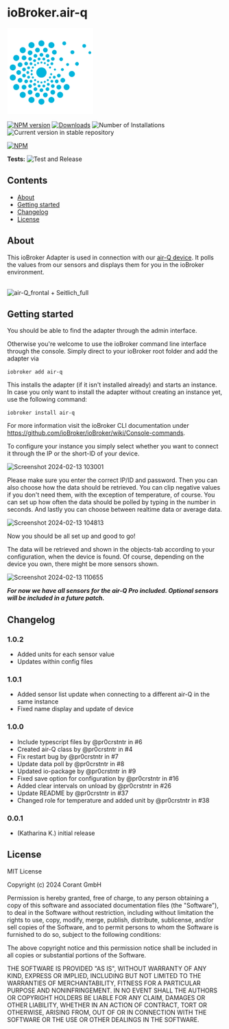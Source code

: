 # ioBroker.air-q 
<img src="admin/air-q.png" alt="airq-logo" width="200"/>

[![NPM version](https://img.shields.io/npm/v/iobroker.air-q.svg)](https://www.npmjs.com/package/iobroker.air-q)
[![Downloads](https://img.shields.io/npm/dm/iobroker.air-q.svg)](https://www.npmjs.com/package/iobroker.air-q)
![Number of Installations](https://iobroker.live/badges/air-q-installed.svg)
![Current version in stable repository](https://iobroker.live/badges/air-q-stable.svg)

[![NPM](https://nodei.co/npm/iobroker.air-q.png?downloads=true)](https://nodei.co/npm/iobroker.air-q/)

**Tests:** ![Test and Release](https://github.com/CorantGmbH/ioBroker.air-q/workflows/Test%20and%20Release/badge.svg)

## Contents
- [About](#about)
- [Getting started](#start)
- [Changelog](#change)
- [License](#license)


## About <a id="about"/>

This ioBroker Adapter is used in connection with our [air-Q device](https://www.air-q.com). It polls the values from our sensors and displays them for you in the ioBroker environment. 
</br>
</br>

![air-Q_frontal + Seitlich_full](https://github.com/CorantGmbH/ioBroker.air-q/assets/107550719/5c38d737-9641-463f-bd07-ac62ce5f1973)

## Getting started <a id="start" />

You should be able to find the adapter through the admin interface.

Otherwise you're welcome to use the ioBroker command line interface through the console. Simply direct to your ioBroker root folder and add the adapter via
```
iobroker add air-q
```
This installs the adapter (if it isn't installed already) and starts an instance. 
In case you only want to install the adapter without creating an instance yet, use the following command:

```
iobroker install air-q
```

For more information visit the ioBroker CLI documentation under https://github.com/ioBroker/ioBroker/wiki/Console-commands. 

To configure your instance you simply select whether you want to connect it through the IP or the short-ID of your device.

![Screenshot 2024-02-13 103001](https://github.com/CorantGmbH/ioBroker.air-q/assets/107550719/ec878783-af56-490d-af66-43c53c27df20)

Please make sure you enter the correct IP/ID and password. 
Then you can also choose how the data should be retrieved. You can clip negative values if you don't need them, with the exception of temperature, of course. You can set up how often the data should be polled by typing in the number in seconds. And lastly you can choose between realtime data or average data. 

![Screenshot 2024-02-13 104813](https://github.com/CorantGmbH/ioBroker.air-q/assets/107550719/429c57ab-933f-4930-a02b-30da7b5df180)

Now you should be all set up and good to go!

The data will be retrieved and shown in the objects-tab according to your configuration, when the device is found. Of course, depending on the device you own, there might be more sensors shown. 

![Screenshot 2024-02-13 110655](https://github.com/CorantGmbH/ioBroker.air-q/assets/107550719/5639fdcb-3acf-4223-b1fa-fb69016c9d7b)

***For now we have all sensors for the air-Q Pro included. Optional sensors will be included in a future patch.***

## Changelog <a id="change" />

### 1.0.2

* Added units for each sensor value
* Updates within config files

### 1.0.1

* Added sensor list update when connecting to a different air-Q in the same instance
* Fixed name display and update of device

### 1.0.0

* Include typescript files by @pr0crstntr in #6
* Created air-Q class by @pr0crstntr in #4
* Fix restart bug by @pr0crstntr in #7
* Update data poll by @pr0crstntr in #8
* Updated io-package by @pr0crstntr in #9
* Fixed save option for configuration by @pr0crstntr in #16
* Added clear intervals on unload by @pr0crstntr in #26
* Update README by @pr0crstntr in #37
* Changed role for temperature and added unit by @pr0crstntr in #38

### 0.0.1

* (Katharina K.) initial release


## License <a id="license"/>

MIT License

Copyright (c) 2024 Corant GmbH

Permission is hereby granted, free of charge, to any person obtaining a copy
of this software and associated documentation files (the "Software"), to deal
in the Software without restriction, including without limitation the rights
to use, copy, modify, merge, publish, distribute, sublicense, and/or sell
copies of the Software, and to permit persons to whom the Software is
furnished to do so, subject to the following conditions:

The above copyright notice and this permission notice shall be included in all
copies or substantial portions of the Software.

THE SOFTWARE IS PROVIDED "AS IS", WITHOUT WARRANTY OF ANY KIND, EXPRESS OR
IMPLIED, INCLUDING BUT NOT LIMITED TO THE WARRANTIES OF MERCHANTABILITY,
FITNESS FOR A PARTICULAR PURPOSE AND NONINFRINGEMENT. IN NO EVENT SHALL THE
AUTHORS OR COPYRIGHT HOLDERS BE LIABLE FOR ANY CLAIM, DAMAGES OR OTHER
LIABILITY, WHETHER IN AN ACTION OF CONTRACT, TORT OR OTHERWISE, ARISING FROM,
OUT OF OR IN CONNECTION WITH THE SOFTWARE OR THE USE OR OTHER DEALINGS IN THE
SOFTWARE.
